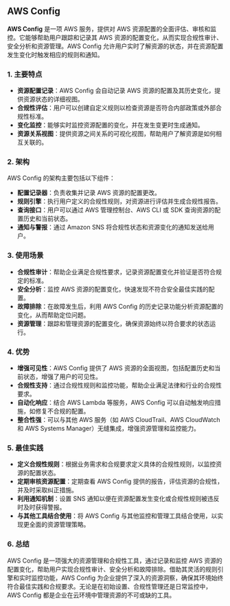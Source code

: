 ## AWS Config

**AWS Config** 是一项 AWS 服务，提供对 AWS 资源配置的全面评估、审核和监控。它能够帮助用户跟踪和记录其 AWS 资源的配置变化，从而实现合规性审计、安全分析和资源管理。AWS Config 允许用户实时了解资源的状态，并在资源配置发生变化时触发相应的规则和通知。

### 1. **主要特点**
- **资源配置记录**：AWS Config 会自动记录 AWS 资源的配置及其历史变化，提供资源状态的详细视图。
- **合规性评估**：用户可以创建自定义规则以检查资源是否符合内部政策或外部合规性标准。
- **变化监控**：能够实时监控资源配置的变化，并在发生变更时生成通知。
- **资源关系视图**：提供资源之间关系的可视化视图，帮助用户了解资源是如何相互关联的。

### 2. **架构**
AWS Config 的架构主要包括以下组件：
- **配置记录器**：负责收集并记录 AWS 资源的配置更改。
- **规则引擎**：执行用户定义的合规性规则，对资源进行评估并生成合规性报告。
- **查询接口**：用户可以通过 AWS 管理控制台、AWS CLI 或 SDK 查询资源的配置历史和当前状态。
- **通知与警报**：通过 Amazon SNS 将合规性状态和资源变化的通知发送给用户。

### 3. **使用场景**
- **合规性审计**：帮助企业满足合规性要求，记录资源配置变化并验证是否符合规定的标准。
- **安全分析**：监控 AWS 资源的配置变化，快速发现不符合安全最佳实践的配置。
- **故障排除**：在故障发生后，利用 AWS Config 的历史记录功能分析资源配置的变化，从而帮助定位问题。
- **资源管理**：跟踪和管理资源的配置变化，确保资源始终以符合要求的状态运行。

### 4. **优势**
- **增强可见性**：AWS Config 提供了 AWS 资源的全面视图，包括配置历史和当前状态，增强了用户的可见性。
- **合规性支持**：通过合规性规则和监控功能，帮助企业满足法律和行业的合规性要求。
- **自动化响应**：结合 AWS Lambda 等服务，AWS Config 可以自动触发响应措施，如修复不合规的配置。
- **整合性强**：可以与其他 AWS 服务（如 AWS CloudTrail、AWS CloudWatch 和 AWS Systems Manager）无缝集成，增强资源管理和监控能力。

### 5. **最佳实践**
- **定义合规性规则**：根据业务需求和合规要求定义具体的合规性规则，以监控资源的配置状态。
- **定期审核资源配置**：定期查看 AWS Config 提供的报告，评估资源的合规性，并及时采取纠正措施。
- **利用通知机制**：设置 SNS 通知以便在资源配置发生变化或合规性规则被违反时及时获得警报。
- **与其他工具结合使用**：将 AWS Config 与其他监控和管理工具结合使用，以实现更全面的资源管理策略。

### 6. **总结**
AWS Config 是一项强大的资源管理和合规性工具，通过记录和监控 AWS 资源的配置变化，帮助用户实现合规性审计、安全分析和故障排除。借助其灵活的规则引擎和实时监控功能，AWS Config 为企业提供了深入的资源洞察，确保其环境始终符合最佳实践和合规要求。无论是在初始设置、合规性管理还是日常监控中，AWS Config 都是企业在云环境中管理资源的不可或缺的工具。